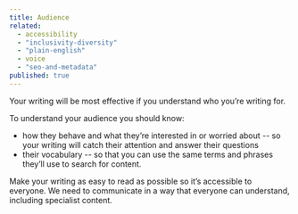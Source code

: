 ```yaml
---
title: Audience
related: 
  - accessibility
  - "inclusivity-diversity"
  - "plain-english"
  - voice
  - "seo-and-metadata"
published: true
---
```


Your writing will be most effective if you understand who you’re writing for.

To understand your audience you should know:

- how they behave and what they’re interested in or worried about -- so your writing will catch their attention and answer their questions
- their vocabulary -- so that you can use the same terms and phrases they’ll use to search for content.

Make your writing as easy to read as possible so it’s accessible to everyone. We need to communicate in a way that everyone can understand, including specialist content.
